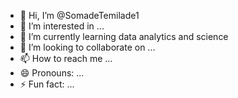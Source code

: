 - 👋 Hi, I’m @SomadeTemilade1
- 👀 I’m interested in ...
- 🌱 I’m currently learning data analytics and science 
- 💞️ I’m looking to collaborate on ...
- 📫 How to reach me ...
- 😄 Pronouns: ...
- ⚡ Fun fact: ...

<!---
SomadeTemilade1/SomadeTemilade1 is a ✨ special ✨ repository because its `README.md` (this file) appears on your GitHub profile.
You can click the Preview link to take a look at your changes.
--->
